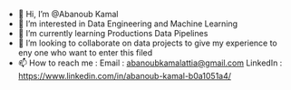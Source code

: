 - 👋 Hi, I’m @Abanoub Kamal
- 👀 I’m interested in Data Engineering and Machine Learning 
- 🌱 I’m currently learning Productions Data Pipelines 
- 💞️ I’m looking to collaborate on data projects to give my experience to eny one who want to enter this filed 
- 📫 How to reach me :
      Email : abanoubkamalattia@gmail.com
      LinkedIn : https://www.linkedin.com/in/abanoub-kamal-b0a1051a4/

